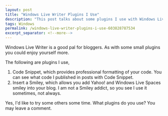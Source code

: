 ```yaml
---
layout: post
title: "Windows Live Writer Plugins I Use"
description: "This post talks about some plugins I use with Windows Live Writer."
tags: Windows
permalink: /windows-live-writer-plugins-i-use-603828787534
excerpt_separator: <!--more-->
---
```

Windows Live Writer is a good pal for bloggers. As with some small plugins you could enjoy yourself more.

The following are plugins I use,

1. Code Snippet, which provides professional formatting of your code. You can see what code I published in posts with Code Snippet.
1. Insert a Smiley, which allows you add Yahoo! and Windows Live Spaces smiley into your blog. I am not a Smiley addict, so you see I use it sometimes, not always.

Yes, I'd like to try some others some time. What plugins do you use? You may leave a comment.
<!--more-->